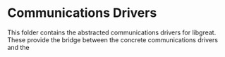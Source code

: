 # Communications Drivers

This folder contains the abstracted communications drivers for libgreat. These
provide the bridge between the concrete communications drivers and the 
